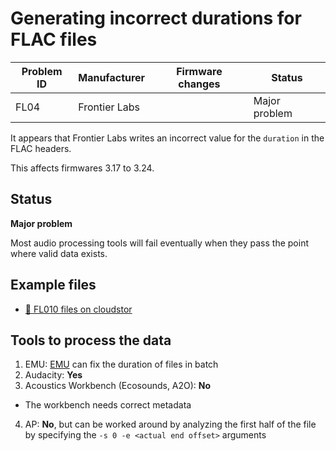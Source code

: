 # Generating incorrect durations for FLAC files

|Problem ID | Manufacturer | Firmware changes | Status              |
|-----------|--------------|------------------|---------------------|
|FL04         |Frontier Labs |                  |   Major problem     |


It appears that Frontier Labs writes an incorrect value for the `duration` 
in the FLAC headers.

This affects firmwares 3.17 to 3.24.

## Status
**Major problem** 

Most audio processing tools will fail eventually when they pass the point where valid data exists.

## Example files

- [📁 FL010 files on cloudstor](https://cloudstor.aarnet.edu.au/plus/s/hrmQPSrkqV0Evvv?path=%2Ffrontier_labs%2FFL010)

## Tools to process the data
1. EMU: [EMU](https://github.com/QutEcoacoustics/emu#fix-the-fl010-metadata-duration-bug) can fix the duration of files in batch
2. Audacity: **Yes** 
3. Acoustics Workbench (Ecosounds, A2O): **No**

-   The workbench needs correct metadata

4. AP: **No**, but can be worked around by analyzing the first half of the file by specifying the `-s 0 -e <actual end offset>` arguments



